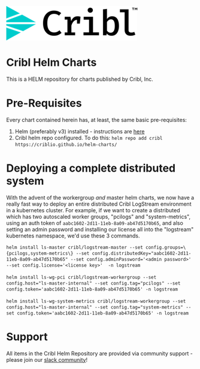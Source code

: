 ![Cribl Logo](images/Cribl_Logo_Color_TM.png)
# Cribl Helm Charts

This is a HELM repository for charts published by Cribl, Inc. 

# Pre-Requisites

Every chart contained herein has, at least, the same basic pre-requisites:

1. Helm (preferably v3) installed - instructions are [here](https://helm.sh/docs/intro/install/)
1. Cribl helm repo configured. To do this:
	`helm repo add cribl https://criblio.github.io/helm-charts/`

# Deploying a complete distributed system

With the advent of the workergroup *and* master helm charts, we now have a really fast way to deploy an entire distributed Cribl LogStream environment in a kubernetes cluster. For example, if we want to create a distributed which has two autoscaled worker groups, "pcilogs" and "system-metrics", using an auth token of `aabc1602-2d11-11eb-8a09-ab47d5170b65`, and also setting an admin password and installing our license all into the "logstream" kubernetes namespace, we'd use these 3 commands.

```
helm install ls-master cribl/logstream-master --set config.groups=\{pcilogs,system-metrics\} --set config.distributedKey="aabc1602-2d11-11eb-8a09-ab47d5170b65" --set config.adminPassword='<admin password>' --set config.license='<license key>'  -n logstream

helm install ls-wg-pci cribl/logstream-workergroup --set config.host="ls-master-internal" --set config.tag="pcilogs" --set config.token='aabc1602-2d11-11eb-8a09-ab47d5170b65' -n logstream

helm install ls-wg-system-metrics cribl/logstream-workergroup --set config.host="ls-master-internal" --set config.tag="system-metrics" --set config.token='aabc1602-2d11-11eb-8a09-ab47d5170b65' -n logstream

```


# Support

All items in the Cribl Helm Repository are provided via community support - please join our [slack community](https://cribl.io/community/)!